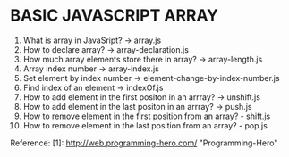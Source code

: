 # BASIC JAVASCRIPT ARRAY

1. What is array in JavaSript? -> array.js
2. How to declare array? -> array-declaration.js
3. How much array elements store there in array? -> array-length.js
4. Array index number -> array-index.js
5. Set element by index number -> element-change-by-index-number.js
6. Find index of an element -> indexOf.js
7. How to add element in the first positon in an arrray? -> unshift.js
8. How to add element in the last positon in an arrray? -> push.js
9. How to remove element in the first position from an array? - shift.js
10. How to remove element in the last position from an array? - pop.js

Reference:
[1]: http://web.programming-hero.com/ "Programming-Hero"
